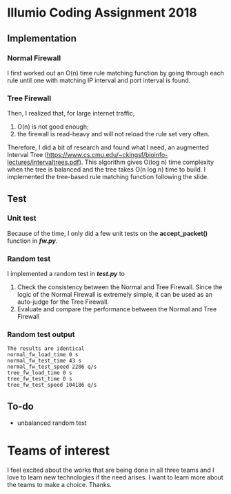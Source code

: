 # Illumio Coding Assignment 2018

## Implementation
### Normal Firewall
I first worked out an O(n) time rule matching function by going through each rule until one with matching IP interval and port interval is found.
### Tree Firewall
Then, I realized that, for large internet traffic,
1. O(n) is not good enough;
2. the firewall is read-heavy and will not reload the rule set very often.

Therefore, I did a bit of research and found what I need, an augmented Interval Tree (https://www.cs.cmu.edu/~ckingsf/bioinfo-lectures/intervaltrees.pdf). This algorithm gives O(log n) time complexity when the tree is balanced and the tree takes O(n log n) time to build. I implemented the tree-based rule matching function following the slide.
## Test
### Unit test
Because of the time, I only did a few unit tests on the **accept_packet()** function in ***fw.py***.
### Random test
I implemented a random test in ***test.py*** to
1. Check the consistency between the Normal and Tree Firewall. Since the logic of the Normal Firewall is extremely simple, it can be used as an auto-judge for the Tree Firewall.
2. Evaluate and compare the performance between the Normal and Tree Firewall
### Random test output
```
The results are identical
normal_fw_load_time 0 s
normal_fw_test_time 43 s
normal_fw_test_speed 2286 q/s
tree_fw_load_time 0 s
tree_fw_test_time 0 s
tree_fw_test_speed 104186 q/s
```
## To-do
* unbalanced random test
# Teams of interest
I feel excited about the works that are being done in all three teams and I love to learn new technologies if the need arises. I want to learn more about the teams to make a choice. Thanks.
